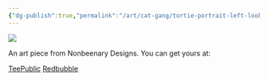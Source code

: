 ```yaml
---
{"dg-publish":true,"permalink":"/art/cat-gang/tortie-portrait-left-look-bg/","title":"Tortie Portrait - Left Look BG","tags":["Art","Cats"]}
---
```



![](https://baserow-media.ams3.digitaloceanspaces.com/user_files/j9SdKMHSmmSEoAgI2QTzV2HQNau4pofQ_32bbc2457b5bc7731cb01b8efa1d75ac9073474b48e5032221de0a4893953147.png)

An art piece from Nonbeenary Designs. You can get yours at:

[TeePublic]()
[Redbubble]()
